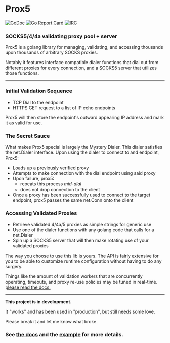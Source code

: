 # Prox5

[![GoDoc](https://godoc.org/git.tcp.direct/kayos/prox5?status.svg)](https://pkg.go.dev/git.tcp.direct/kayos/prox5) [![Go Report Card](https://goreportcard.com/badge/github.com/yunginnanet/prox5)](https://goreportcard.com/report/github.com/yunginnanet/prox5) [![IRC](https://img.shields.io/badge/ircd.chat-%23tcpdirect-blue.svg)](ircs://ircd.chat:6697/#tcpdirect)

### SOCKS5/4/4a validating proxy pool + server

  
Prox5 is a golang library for managing, validating, and accessing thousands upon thousands of arbitrary SOCKS proxies.

Notably it features interface compatible dialer functions that dial out from different proxies for every connection, and a SOCKS5 server that utilizes those functions.

---

### Initial Validation Sequence

- TCP Dial to the endpoint
- HTTPS GET request to a list of IP echo endpoints

Prox5 will then store the endpoint's outward appearing IP address and mark it as valid for use.

### The Secret Sauce

What makes Prox5 special is largely the Mystery Dialer. This dialer satisfies the net.Dialer interface. Upon using the dialer to connect to and endpoint, Prox5:

- Loads up a previously verified proxy
- Attempts to make connection with the dial endpoint using said proxy
- Upon failure, prox5:
  - repeats this process *mid-dial*
  - does not drop connection to the client
- Once a proxy has been successfully used to connect to the target endpoint, prox5 passes the same net.Conn onto the client

### Accessing Validated Proxies

 
 - Retrieve validated 4/4a/5 proxies as simple strings for generic use
 - Use one of the dialer functions with any golang code that calls for a net.Dialer
 - Spin up a SOCKS5 server that will then make rotating use of your validated proxies
 

 
The way you choose to use this lib is yours. The API is fairly extensive for you to be able to customize runtime configuration without having to do any surgery.
  
Things like the amount of validation workers that are concurrently operating, timeouts, and proxy re-use policies may be tuned in real-time. [please read the docs.](https://pkg.go.dev/git.tcp.direct/kayos/prox5)

 ---
 
**This project is in development.** 

It "works" and has been used in "production", but still needs some love.

Please break it and let me know what broke.

### **See [the docs](https://pkg.go.dev/git.tcp.direct/kayos/prox5) and the [example](example/main.go) for more details.**
